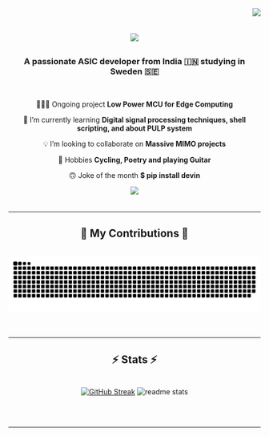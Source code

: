 <img align="right" src="https://visitor-badge.laobi.icu/badge?page_id=Aryan2910.Aryan2910" />                                            

<h1 align="center">
    <img src="https://readme-typing-svg.herokuapp.com/?font=Righteous&size=35&center=true&vCenter=true&width=500&height=70&duration=4000&lines=Hej+There!+👋;+I'm+Aryan+Singh!;" />
</h1>

<h3 align="center">A passionate ASIC developer from India 🇮🇳 studying in Sweden 🇸🇪</h3>

<br/>

<div align="center">
 
 👨🏻‍💻 Ongoing project **Low Power MCU for Edge Computing**
 
 🧠 I’m currently learning **Digital signal processing techniques, shell scripting, and about PULP system**

 💡 I’m looking to collaborate on **Massive MIMO projects**

 🔋 Hobbies **Cycling, Poetry and playing Guitar**

 🙃 Joke of the month **$ pip install devin**

 </div>
 
<div align="center"> 
  <a href="mailto:aryansswede@gmail.com">
    <img src="https://img.shields.io/badge/Gmail-333333?style=for-the-badge&logo=gmail&logoColor=red" />
  </a>
</div>

<br/>
<hr/>

<div align="center">
  <h2>🐍 My Contributions 🐍</h2>
  <br>
  <source media="(prefers-color-scheme: dark)" srcset="https://raw.githubusercontent.com/Aryan2910/Aryan2910/output/github-contribution-grid-snake-dark.svg">
  <source media="(prefers-color-scheme: light)" srcset="https://raw.githubusercontent.com/Aryan2910/Aryan2910/output/github-contribution-grid-snake.svg">
  <img alt="github contribution grid snake animation" src="https://raw.githubusercontent.com/Aryan2910/Aryan2910/output/github-contribution-grid-snake.svg">
  <br/><br/><br/>
</div>

<hr/>

<h2 align="center">⚡ Stats ⚡</h2>
<br>
<div align=center>
  <a href="https://git.io/streak-stats"><img src="https://streak-stats.demolab.com?user=Aryan2910&theme=radical&card_width=200&border_radius=10"" alt="GitHub Streak" /></a>
  <img card_width=200 src="https://github-readme-stats.vercel.app/api?username=aryan2910&count_private=true&show_icons=true&theme=radical&rank_icon=github&border_radius=10" alt="readme stats" />


<br/><br/>

<hr/>




<br/>
